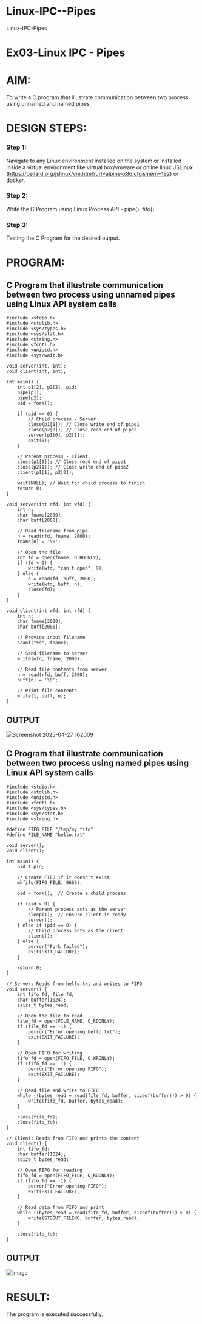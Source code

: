 # Linux-IPC--Pipes
Linux-IPC-Pipes


# Ex03-Linux IPC - Pipes

# AIM:
To write a C program that illustrate communication between two process using unnamed and named pipes

# DESIGN STEPS:

### Step 1:

Navigate to any Linux environment installed on the system or installed inside a virtual environment like virtual box/vmware or online linux JSLinux (https://bellard.org/jslinux/vm.html?url=alpine-x86.cfg&mem=192) or docker.

### Step 2:

Write the C Program using Linux Process API - pipe(), fifo()

### Step 3:

Testing the C Program for the desired output. 

# PROGRAM:
## C Program that illustrate communication between two process using unnamed pipes using Linux API system calls

```
#include <stdio.h>
#include <stdlib.h>
#include <sys/types.h> 
#include <sys/stat.h> 
#include <string.h> 
#include <fcntl.h> 
#include <unistd.h>
#include <sys/wait.h>

void server(int, int); 
void client(int, int); 

int main() { 
    int p1[2], p2[2], pid; 
    pipe(p1); 
    pipe(p2); 
    pid = fork(); 

    if (pid == 0) { 
        // Child process - Server
        close(p1[1]); // Close write end of pipe1
        close(p2[0]); // Close read end of pipe2
        server(p1[0], p2[1]); 
        exit(0);
    } 

    // Parent process - Client
    close(p1[0]); // Close read end of pipe1
    close(p2[1]); // Close write end of pipe2
    client(p1[1], p2[0]); 
    
    wait(NULL); // Wait for child process to finish
    return 0; 
} 

void server(int rfd, int wfd) { 
    int n; 
    char fname[2000]; 
    char buff[2000];

    // Read filename from pipe
    n = read(rfd, fname, 2000);
    fname[n] = '\0';

    // Open the file
    int fd = open(fname, O_RDONLY);
    if (fd < 0) { 
        write(wfd, "can't open", 9); 
    } else { 
        n = read(fd, buff, 2000); 
        write(wfd, buff, n); 
        close(fd);
    } 
}

void client(int wfd, int rfd) {
    int n; 
    char fname[2000];
    char buff[2000];

    // Provide input filename
    scanf("%s", fname);

    // Send filename to server
    write(wfd, fname, 2000);

    // Read file contents from server
    n = read(rfd, buff, 2000);
    buff[n] = '\0';

    // Print file contents
    write(1, buff, n);
}
```










## OUTPUT

![Screenshot 2025-04-27 162009](https://github.com/user-attachments/assets/45c8ad62-2d83-41a1-8671-0382b522d814)

## C Program that illustrate communication between two process using named pipes using Linux API system calls
```
#include <stdio.h>
#include <stdlib.h>
#include <unistd.h>
#include <fcntl.h>
#include <sys/types.h>
#include <sys/stat.h>
#include <string.h>

#define FIFO_FILE "/tmp/my_fifo"
#define FILE_NAME "hello.txt"

void server();
void client();

int main() {
    pid_t pid;

    // Create FIFO if it doesn't exist
    mkfifo(FIFO_FILE, 0666);

    pid = fork();  // Create a child process

    if (pid > 0) {
        // Parent process acts as the server
        sleep(1);  // Ensure client is ready
        server();
    } else if (pid == 0) {
        // Child process acts as the client
        client();
    } else {
        perror("Fork failed");
        exit(EXIT_FAILURE);
    }

    return 0;
}

// Server: Reads from hello.txt and writes to FIFO
void server() {
    int fifo_fd, file_fd;
    char buffer[1024];
    ssize_t bytes_read;

    // Open the file to read
    file_fd = open(FILE_NAME, O_RDONLY);
    if (file_fd == -1) {
        perror("Error opening hello.txt");
        exit(EXIT_FAILURE);
    }

    // Open FIFO for writing
    fifo_fd = open(FIFO_FILE, O_WRONLY);
    if (fifo_fd == -1) {
        perror("Error opening FIFO");
        exit(EXIT_FAILURE);
    }

    // Read file and write to FIFO
    while ((bytes_read = read(file_fd, buffer, sizeof(buffer))) > 0) {
        write(fifo_fd, buffer, bytes_read);
    }

    close(file_fd);
    close(fifo_fd);
}

// Client: Reads from FIFO and prints the content
void client() {
    int fifo_fd;
    char buffer[1024];
    ssize_t bytes_read;

    // Open FIFO for reading
    fifo_fd = open(FIFO_FILE, O_RDONLY);
    if (fifo_fd == -1) {
        perror("Error opening FIFO");
        exit(EXIT_FAILURE);
    }

    // Read data from FIFO and print
    while ((bytes_read = read(fifo_fd, buffer, sizeof(buffer))) > 0) {
        write(STDOUT_FILENO, buffer, bytes_read);
    }

    close(fifo_fd);
}
```

## OUTPUT

![image](https://github.com/user-attachments/assets/e0250a27-3cc6-4d15-9f28-61a4849ca23f)


# RESULT:
The program is executed successfully.
